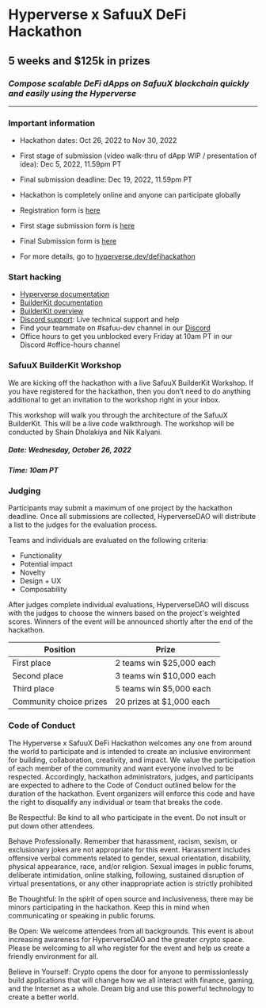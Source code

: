 # Hyperverse x SafuuX DeFi Hackathon
## 5 weeks and $125k in prizes
### _Compose scalable DeFi dApps on SafuuX blockchain quickly and easily using the Hyperverse_
---
### Important information
- Hackathon dates: Oct 26, 2022 to Nov 30, 2022
- First stage of submission (video walk-thru of dApp WIP / presentation of idea): Dec 5, 2022, 11.59pm PT
- Final submission deadline: Dec 19, 2022, 11.59pm PT

- Hackathon is completely online and anyone can participate globally
- Registration form is [here](https://forms.gle/NceMHtJgexySpsA59)
- First stage submission form is [here](https://docs.google.com/forms/d/1UP01XVjUcQRc2mtRxQkxKDoziD7Gcu07agf0vxnyIMo/edit)
- Final Submission form is [here](https://docs.google.com/forms/d/e/1FAIpQLSc6OvyxbtZO82z0fs-zh2i1yUz_W_s79eT2aey2awOBFqC_Uw/viewform?usp=sharing)
- For more details, go to [hyperverse.dev/defihackathon](https://www.hyperverse.dev/defihackathon)

### Start hacking

- [Hyperverse documentation](https://docs.hyperverse.dev/)
- [BuilderKit documentation](https://docs.hyperverse.dev/compose/introduction)
- [BuilderKit overview](https://www.youtube.com/watch?v=0A_Eg66psRU&feature=emb_logo)
- [Discord support](https://discord.gg/KHcqQBg8): Live technical support and help
- Find your teammate on #safuu-dev channel in our [Discord](https://discord.gg/KHcqQBg8)
- Office hours to get you unblocked every Friday at 10am PT in our Discord #office-hours channel

### SafuuX BuilderKit Workshop
We are kicking off the hackathon with a live SafuuX BuilderKit Workshop. If you have registered for the hackathon, then you don’t need to do anything additional to get an invitation to the workshop right in your inbox.

This workshop will walk you through the architecture of the SafuuX BuilderKit. This will be a live code walkthrough. The workshop will be conducted by Shain Dholakiya and Nik Kalyani.

##### Date: Wednesday, October 26, 2022
##### Time: 10am PT

### Judging
Participants may submit a maximum of one project by the hackathon deadline. Once all submissions are collected, HyperverseDAO will distribute a list to the judges for the evaluation process. 

Teams and individuals are evaluated on the following criteria:
- Functionality
- Potential impact
- Novelty
- Design + UX
- Composability

After judges complete individual evaluations, HyperverseDAO will discuss with the judges to choose the winners based on the project's weighted scores. Winners of the event will be announced shortly after the end of the hackathon.

| Position | Prize |
| ------ | ------ |
| First place | 2 teams win $25,000 each |
| Second place | 3 teams win $10,000 each |
| Third place | 5 teams win $5,000 each |
| Community choice prizes | 20 prizes at $1,000 each |

### Code of Conduct
The Hyperverse x SafuuX DeFi Hackathon welcomes any one from around the world to participate and is intended to create an inclusive environment for building, collaboration, creativity, and impact. We value the participation of each member of the community and want everyone involved to be respected. Accordingly, hackathon administrators, judges, and participants are expected to adhere to the Code of Conduct outlined below for the duration of the hackathon. Event organizers will enforce this code and have the right to disqualify any individual or team that breaks the code.

Be Respectful: Be kind to all who participate in the event. Do not insult or put down other attendees.

Behave Professionally. Remember that harassment, racism, sexism, or exclusionary jokes are not appropriate for this event. Harassment includes offensive verbal comments related to gender, sexual orientation, disability, physical appearance, race, and/or religion. Sexual images in public forums, deliberate intimidation, online stalking, following, sustained disruption of virtual presentations, or any other inappropriate action is strictly prohibited

Be Thoughtful: In the spirit of open source and inclusiveness, there may be minors participating in the hackathon. Keep this in mind when communicating or speaking in public forums.

Be Open: We welcome attendees from all backgrounds. This event is about increasing awareness for HyperverseDAO and the greater crypto space. Please be welcoming to all who register for the event and help us create a friendly environment for all.

Believe in Yourself: Crypto opens the door for anyone to permissionlessly build applications that will change how we all interact with finance, gaming, and the Internet as a whole. Dream big and use this powerful technology to create a better world.
